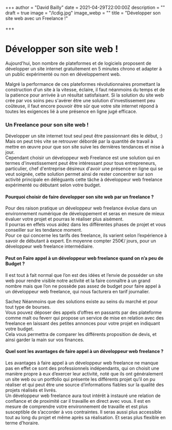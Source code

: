 +++
author = "David Bailly"
date = 2021-04-29T22:00:00Z
description = ""
draft = true
image = "/lcdig.jpg"
image_webp = ""
title = "Développer son site web avec un Freelance !"

+++
# Développer son site web !

Aujourd'hui, bon nombre de plateformes et de logiciels proposent de développer un site internet gratuitement en 5 minutes chrono et adapter à un public expérimenté ou non en développement web.

Malgré la performance de ces plateformes révolutionnaires promettant la construction d'un site à la vitesse, éclaire, il faut néanmoins du temps et de la patience pour arrivée à un résultat satisfaisant. Si la solution du site web crée par vos soins peu s'avérer être une solution d'investissement peu coûteuse, il faut encore pouvoir être sûr que votre site internet répond à toutes les exigences lié à une présence en ligne jugé efficace.

### Un Freelance pour son site web !

Développer un site internet tout seul peut être passionnant dès le début, :) Mais on peut très vite se retrouver débordé par la quantité de travail à mettre en œuvre pour que son site suive les dernières tendances et mise à jour.  
Cependant choisir un développeur web Freelance est une solution qui en termes d'investissement peut être intéressant pour tous entrepreneurs, particulier, chef d'entreprise désireux d'avoir une présence en ligne qui se veut soignée, cette solution permet ainsi de rester concentrer sur son activité principale en déléguants cette tâche  à développeur web freelance expérimenté ou débutant selon votre budget.

#### **Pourquoi choisir de faire developper son site web par un freelance  ?**

Pour des raison pratique un développeur web freelance évolue dans un environnement numérique de développement et seras en mesure de mieux évaluer votre projet et pourras le réaliser plus aisément.   
Il pourras en effets vous aidez dans les différentes phases de projet et vous conseiller sur les tendance moment.   
Pour ce qui concerne les tarifs des freelance, ils varient selon l’expérience à savoir de débutant à expert. En moyenne compter 250€/ jours, pour un développeur web freelance intermédiaire. 

#### **Peut on Faire appel à un développeur web freelance quand on n’a peu de Budget ?**

Il est tout à fait normal que l’on est des idées et l’envie de posséder un site web pour rendre visible notre activité et la faire connaître à un grand nombre mais que l’on ne possède pas assez de budget pour faire appel à un développeur web freelance, qui nous facturera en tarif journalier.

Sachez Néanmoins que des solutions existe au seins du marché et pour tout type de bourses.   
Vous pouvez déposer des appels d’offres en passants par des plateforme comme malt ou feverr qui propose un service de mise en relation avec des freelance en laissant des petites annonces pour votre projet en indiquant votre budget.   
Cela vous permettra de comparer les différents proposition de devis, et ainsi garder la main sur vos finances.

#### **Quel sont les avantages de faire appel à un développeur web freelance ?**

Les avantages à faire appel à un développeur web freelance ne manque pas en effet ce sont des professionnels indépendants,  qui on choisit une manière propre à eux d’exercer leur activité, noté que ils ont généralement un site web ou un portfolio qui présente les différents projet qu’il on pu réaliser et qui peut être une source d’informations fiables sur la qualité des projets réalisés et livrés.   
Un développeur web freelance aura tout intérêt à instauré une relation de confiance et de proximité car il travaille en direct avec vous. Il est en mesure de  comprendre votre environnement de travaille et est plus susceptible de s’accorder à vos contraintes. Il seras aussi plus accessible tout au long du projet et même après sa réalisation. Et seras plus flexible en terme d’horaire. 